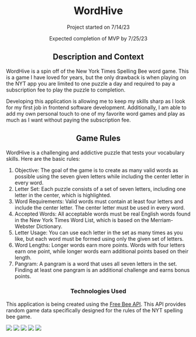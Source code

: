 <h1 align="center">WordHive</h1>

<p align="center">Project started on 7/14/23</p>
<p align="center">Expected completion of MVP by 7/25/23</p>

<h2 align="center">Description and Context</h2>

WordHive is a spin off of the New York Times Spelling Bee word game. This is a game I have loved for years, but the only drawback is when playing on the NYT app you are limited to one puzzle a day and required to pay a subscription fee to play the puzzle to completion.

Developing this application is allowing me to keep my skills sharp as I look for my first job in frontend software development. Additionally, I am able to add my own personal touch to one of my favorite word games and play as much as I want without paying the subscription fee. 

<h2 align="center">Game Rules</h2>

WordHive is a challenging and addictive puzzle that tests your vocabulary skills. Here are the basic rules:

1. Objective: The goal of the game is to create as many valid words as possible using the seven given letters while including the center letter in every word.
2. Letter Set: Each puzzle consists of a set of seven letters, including one letter in the center, which is highlighted.
3. Word Requirements: Valid words must contain at least four letters and include the center letter. The center letter must be used in every word.
4. Accepted Words: All acceptable words must be real English words found in the New York Times Word List, which is based on the Merriam-Webster Dictionary.
5. Letter Usage: You can use each letter in the set as many times as you like, but each word must be formed using only the given set of letters.
6. Word Lengths: Longer words earn more points. Words with four letters earn one point, while longer words earn additional points based on their length.
7. Pangram: A pangram is a word that uses all seven letters in the set. Finding at least one pangram is an additional challenge and earns bonus points.

<h3 align="center">Technologies Used</h3>

This application is being created using the [Free Bee API](https://freebee.fun/api.html). This API provides random game data specifically designed for the rules of the NYT spelling bee game.

<img src="https://img.shields.io/badge/React-20232A?style=for-the-badge&logo=react&logoColor=61DAFB">
<img src="https://img.shields.io/badge/javascript-%23323330.svg?style=for-the-badge&logo=javascript&logoColor=%23F7DF1E">
<img src="https://img.shields.io/badge/css3-%231572B6.svg?style=for-the-badge&logo=css3&logoColor=white">
<img src="https://img.shields.io/badge/html5-%23E34F26.svg?style=for-the-badge&logo=html5&logoColor=white">
<img src="https://img.shields.io/badge/Cypress-17202C?style=for-the-badge&logo=cypress&logoColor=white">
